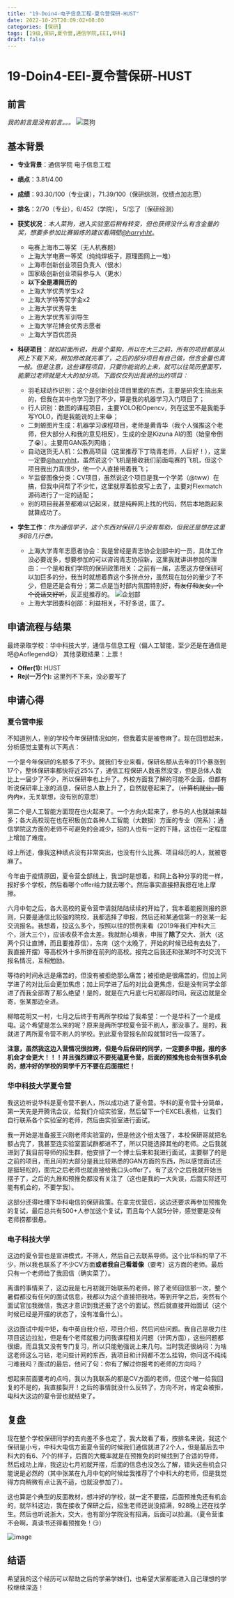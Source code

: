 ```yaml
---
title: "19-Doin4-电子信息工程-夏令营保研-HUST"
date: 2022-10-25T20:09:02+08:00
categories: [保研]
tags: [19级,保研,夏令营,通信学院,EEI,华科]
draft: false
---
```


<!--**飞跃手册欢迎所有的在校生与毕业生分享你们的故事，不限出路、不限水平。**

- 对于熟悉 Git 操作的同学：请在 `content/posts/` 目录下复制本模板文件并修改，提交 Pull Request，待 Merge 后便即时上线
  - 善用 categories/tags 功能，方便快速检索不同专业，保研/考研/出国/工作等去向，以及 CN/US/CA/UK/SG 等上岸地区
  - 文件名建议仅使用英文数字及下划线，如 `19-abc-cs-shu-nyu.md`
  - 有条件推荐本地部署预览再提交
- 对于不会使用 Git 的大部分同学：请将编辑好的 Word/Pages/Markdown 文件发送到 shuosc@duck.com 标题请注明「投稿/修改-年级-姓名-专业-去向」我们会帮助你上架。

如需更新内容，请及时联系我们！

您可以根据实际情况编辑使用如下 Markdown 模板：

> _P.S. 以上内容无需保留_

---
-->

# 19-Doin4-EEI-夏令营保研-HUST

## 前言
*我的前言是没有前言。。。*
![菜狗](https://user-images.githubusercontent.com/72700948/193548267-79217117-b71f-4f18-85a4-66fecd7e5462.jpg)

## 基本背景 

- **专业背景**：通信学院 电子信息工程

- **绩点**：3.81/4.00

- **成绩**：93.30/100（专业课），71.39/100（保研综测，仅绩点加志愿）

- **排名**：2/70（专业），6/452（学院）， 5/忘了（保研综测）

- **获奖状况**：*本人菜狗，进入实验室后稍有转变，但也获得没什么有含金量的奖，想要多参加比赛锻炼的建议看隔壁[@harryhht](19-洪浩天-BME-夏令营保研-ShanghaiTech.md)*。
    - 电赛上海市二等奖（无人机赛题）
    - 上海大学电赛一等奖（纯纯焊板子，原理图网上一堆）
    - 上海市创新创业项目负责人（很水）
    - 国家级创新创业项目参与人（更水）
    - **以下全是凑简历的**
    - 上海大学优秀学生x2
    - 上海大学特等奖学金x2
    - 上海大学优秀导生
    - 上海大学优秀军训导生
    - 上海大学花博会优秀志愿者
    - 上海大学百优团员

- **科研项目**：*就如前面所说，我是个菜狗，所以在大三之前，所有的项目都是从网上下载下来，稍加修改就完事了，之后的部分项目有自己做，但含金量也真一般。但是注意，这些课程项目，只要你能说的上来，就可以往简历里面写，能蒙过老师就是大大的加分项。下面仅仅列出我说的出的项目：*
    - 羽毛球动作识别：这个是创新创业项目里面的东西，主要是研究生搞出来的，但我在其中也学习到了不少，算是我的机器学习入门项目了；
    - 行人识别：数图的课程项目，主要YOLO和Opencv，列在这里不是我能手写YOLO，而是我能说的上来:joy:；
    - 二刺螈图片生成：机器学习课程项目，老师是黄青华（我个人强推这个老师，但大部分人和我的意见相反），生成的全是Kizuna AI的图（始皇帝倒了:sob:）。主要用GAN系列网络；
    - 自动送货无人机：公教高项目（这里推荐下丁晓青老师，人巨好！），这里一定要[@harryhht](19-洪浩天-BME-夏令营保研-ShanghaiTech.md)，虽然说这个飞机是接收我们前面电赛的飞机，但这个项目我出力真很少，他一个人直接带着我飞；
    - 半监督图像分类：CV项目，虽然说这个项目是我一个学弟（@tww）在搞，但我中间帮了不少忙，这里就厚着脸皮写上去了，主要对Flexmatch源码进行了一定的适配；
    - 别的项目我甚至都难以记起来，就是纯粹网上找的代码，然后本地跑起来就算成功了。

- **学生工作**：*作为通信学子，这个东西对保研几乎没有帮助，但我还是想在这里多BB几行:sunglasses:。*
    - 上海大学青年志愿者协会：我是曾经是青志协企划部中的一员，具体工作没必要说多，想要参加的可以咨询青志协招新，这里我就讲讲参加的理由：一个是和我们学院的保研政策相关：之前有一届，志愿这方便保研可以加巨多的分，我当时就想着靠这个多捞点分，虽然现在加分的量少了不少，但是还是会有分；第二点是当时部内氛围特别好，~~有友仔和友女，个个说话又好听~~，反正挺推荐的。
![企划部](https://user-images.githubusercontent.com/72700948/193552759-2c180c43-9d58-4ef0-9019-f6cc8cd7139f.png)
    - 上海大学团委科创部：利益相关，不好多说，匿了。

## 申请流程与结果

最终录取学校：华中科技大学，通信与信息工程（偏人工智能，至少还是在通信是吧@Aoflegend:yum:）
其他录取结果：上票！

- **Offer(1):** HUST
- **Rej(一万个):** 这里列不下来，没必要写了

## 申请心得 
### 夏令营申报
不知道别人，别的学校今年保研情况如何，但我着实是被卷麻了。现在回想起来，分析感觉主要有以下两点：

一个是今年保研的名额多了不少。就我们专业来看，保研名额从去年的$11$个暴涨到$17$个，整体保研率都快将近$25\%$了，通信工程保研人数虽然没变，但是总体人数比上一届少了不少，所以保研率也上升了。外校方面我了解的可能不全面，但都有听说保研率上涨的消息，保研总人数上升了，自然就卷起来了。（~~计算机就业，国内内x~~，无关联想，没有别的意思）

第二个是人工智能方面现在也火起来了。一个方向火起来了，参与的人也就越来越多；各大高校现在也在积极创立各种人工智能（大数据）方面的专业（院系）；通信学院这方面的老师不可避免的会减少，招的人也有一定的下降，这也在一定程度上增加了难度。

综上所述，像我这种绩点没有非常突出，也没有什么比赛、项目经历的人，就被卷麻了。

今年由于疫情原因，夏令营全部线上，我当时是想着，和网上各种分享的佬一样，报好多个学校，然后看哪个offer给力就去哪个。然后事实直接把我摁在地上摩擦。

六月中旬之后，各大高校的夏令营申请就陆陆续续的开始了，我本着能报则报的原则，只要是通信比较强的院校，我都选择了申报，然后还和某通信第一的张某一起交流报名。我想着，投这么多个，按照以往的惯例来看（2019年我们中科大三个，浙大三个），应该收获不会太差。我就耐心填表，申报了**除了**交大、浙大（这两个只让直博，而且要推荐信），东南（这个太晚了，开始的时候已经有去处了，我直接开摆）等高校外十多所排在前列的高校。报完之后我还和张某时不时交流下报名情况，互相勉励。

等待的时间永远是痛苦的，但没有被拒绝那么痛苦；被拒绝是很痛苦的，但加上同学进了的对比后会更加焦虑；加上同学进了后的对比会更焦虑，但是没有同学全部进了而我全部寄了那么绝望！是的，就是在六月底七月初那段时间，我这边就是全寄，张某那边全进。

柳暗花明又一村，七月之后终于有两所学校给了我希望：一个是华科了一个是成电。这个希望是怎么来的呢？原来是两所学校夏令营不刷人，那没事了。是的，我就进了两所夏令营不刷人的学校。到此夏令营报名阶段就暂时告一段落了。

**注意，虽然我这边入营情况很拉跨，但是今后保研的同学，一定要多申报，报的多机会才会更大！！！并且强烈建议不要死磕夏令营，后面的预推免也会有很多机会的，想冲好的学校的同学千万不要在后面摆烂！**

### 华中科技大学夏令营
我这边听说华科是夏令营不删人，所以成功进了夏令营。华科的夏令营十分简单，第一天先是开腾讯会议，给我们介绍实验室，然后留下一个EXCEL表格，让我们自行联系各个实验室的老师，然后由实验室进行面试。

我一开始是准备报王兴刚老师实验室的，但是他这个组太强了，本校保研哥就把名额占完了，我甚至连实验室面试群都进不了，所以只能选择其他的老师。之后我就进到了我目前导师的招生群，他安排了一个博士后来和我进行面试，主要聊了的是之前的项目，而且问的大部分是我比较熟悉的GAN方面的东西，所以感觉面试还是挺轻松的，面完之后老师也就直接给我口头offer了。有了这个之后我就开始当摆子了，之后的九推和预推免都没有关注了（这也是我的一大失误，后面实际还可能有机会的，不要学我）。

这部分还得吐槽下华科电信的保研政策。在拿完优营后，这边还要求再参加预推免的复试，最后总共有500+人参加这个复试，而且每个人就5分钟，感觉要是没有老师捞都很悬。

### 电子科技大学
这边的夏令营也是宣讲模式，不筛人，然后自己去联系导师。这个比华科的早了不少，所以我也联系了不少CV方面**或者我自己看着像**（要考）这方面的老师。最后只有一个老师给了我回信（确实菜了）。

离谱的事情来了，这边我是七月初就开始联系的老师，除了老师回信那一次，整个暑假都没有任何的面试信息，我都以为这个直接把我咕。等到开学之后，突然有个面试官加我微信，我这才意识到我还报了这个的面试。然后就直接开始面试（这个时候已经是开摆的状态了，没有准备什么）。

这边面试中规中矩，有中英自我介绍，项目介绍，然后问些问题。我自己是极力往项目这边拉扯，但是有个老师就极力问我课程相关问题（计网方面），这些问题都很细，而且我又没有专门复习，所以只能勉强说上来几句。当时我还很纳闷：为啥这老师这么刁钻，老问些计网的东西，我项目和计网都不怎么挂钩，你问这不纯纯刁难我吗？面试的最后，他问了句：你有了解过你报考的老师的方向吗？

想起来前面要考的点吗，我以为我联系的都是CV方面的老师，但这个唯一给我回复的不是的，我直接裂开！之后的事情就没什么反转了，方向不对，肯定会被拒，电科大这边的夏令营也就结束了。

## 复盘
现在整个学校保研同学的去向差不多也定了，我大致看了看，按排名来说，我这个保研是小亏，中科大电信方面夏令营的时候我们通信就进了2个人，但是最后去中科大的有6、7个的样子，后面的大概率就是在预推免的时候找到了合适的导师，然后成功上岸，我这边七月初就开摆，后面的信息也没怎么了解，错失这些机会只能说是必然的（其中张某在九月中旬的时候给我推荐了个中科大的老师，但是我觉得方向稍微有点让我不适，也就没参加了）。

这也算是个典型的反面教材，想冲好的学校，就一定不要摆，后面预推免还有机会的，就华科这边，我在接收了保研之后，招生老师还说没招满，928晚上还在找学生。然后也听说浙大，交大，也有部分学院没有招满，后面可以捡漏。（夏令营谁不会啊，真读书还得看预推免！:smirk:）

![image](https://user-images.githubusercontent.com/72700948/193556746-21916582-7d12-4349-81e5-a1efd6f4f70e.png)

## 结语
希望我的这个经历可以帮助之后的学弟学妹们，也希望大家都能进入自己理想的学校继续深造！
